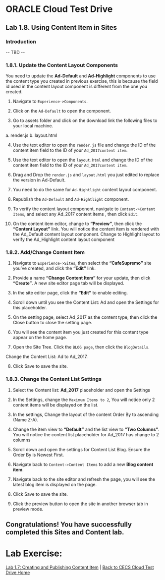 # ORACLE Cloud Test Drive #

## Lab 1.8. Using Content Item in Sites ##

### Introduction ###

-- TBD --

### 1.8.1. Update the Content Layout Components ###

You need to update the **Ad-Default** and **Ad-Highlight** components to use the content type you created in previous exercise, this is because the field id used in the content
layout component is different from the one you created.

1. Navigate to ``Experience->Components``.

2. Click on the ``Ad-Default`` to open the component.

3. Go to assets folder and click on the download link the following files to your local machine.

a. render.js
b. layout.html

4. Use the text editor to open the ``render.js`` file and change the ID of the
content item field to the ID of your ``Ad_2017content item``.

5. Use the text editor to open the ``layout.html`` and change the ID of the content
item field to the ID of your ``Ad_2017content item``.

6. Drag and Drop the ``render.js`` and ``layout.html`` you just edited to replace the
version in Ad-Default.

7. You need to do the same for ``Ad-Hightlight`` content layout component.

8. Republish the ``Ad-Default`` and ``Ad-Hightlight`` component.

9. To verify the content layout component, navigate to ``Content->Content Items``, and select any Ad_2017 content items , then click ``Edit``.

10. On the content item editor, change to **“Preview”**, then click the **“Content Layout”** link. You will notice the content item is rendered with the
Ad_Default content layout component. Change to Highlight layout to verify the Ad_Highlight content layout component  

### 1.8.2. Add/Change Content Item ###

1. Navigate to ``Experience->Sites``, then select the **“CafeSupremo”** site you’ve created, and click the **“Edit”** link.

2. Provide a name **“Change Content Item”** for your update, then click **“Create”**. A new site editor page tab will be displayed.

3. In the site editor page, click the **“Edit”** to enable editing.

4. Scroll down until you see the Content List: Ad and open the Settings for
this placeholder.

5. On the setting page, select Ad_2017 as the content type, then click the
Close button to close the setting page.

6. You will see the content item you just created for this content type appear on
the home page.

7. Open the Site Tree. Click the ``BLOG page``, then click the ``BlogDetails``.

Change the Content List: Ad to Ad_2017.

8. Click Save to save the site.

### 1.8.3. Change the Content List Settings ###

1. Select the Content list: **Ad_2017** placeholder and open the Settings

2. In the Settings, change the ``Maximum Items to 2``, You will notice only 2
content items will be displayed on the list.

3. In the settings, Change the layout of the content Order By to ascending
(Name Z-A).

4. Change the item view to **“Default”** and the list view to **“Two Columns”**. You
will notice the content list placeholder for Ad_2017 has change to 2 columns

5. Scroll down and open the settings for Content List Blog. Ensure the Order
By is Newest First.

6. Navigate back to ``Content->Content Items`` to add a new **Blog content
item**.

7. Navigate back to the site editor and refresh the page, you will see the latest
blog item is displayed on the page.

8. Click Save to save the site.

9. Click the preview button to open the site in another browser tab in
preview mode.

## Congratulations! You have successfully completed this Sites and Content lab. ##

# Lab Exercise: #

[Lab 1.7: Creating and Publishing Content Item](107-CecsLab.md) | [Back to CECS Cloud Test Drive Home](README.md)